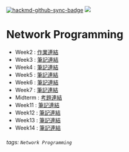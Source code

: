 [![hackmd-github-sync-badge](https://hackmd.io/QPeAgM34TQ2pYx6tCMV2aQ/badge)](https://hackmd.io/QPeAgM34TQ2pYx6tCMV2aQ)
![](https://img.shields.io/badge/Class-Network--Programming-blue)

# Network Programming

* Week2 : [作業連結](https://hackmd.io/@gbSkzVymQsiREVFGHI7tpQ/S1Jhnmmx5)
* Week3 : [筆記連結](https://hackmd.io/@gbSkzVymQsiREVFGHI7tpQ/Hyqb4v3l9)
* Week4 : [筆記連結](https://hackmd.io/@gbSkzVymQsiREVFGHI7tpQ/Sykf7im-9)
* Week5 : [筆記連結](https://hackmd.io/@gbSkzVymQsiREVFGHI7tpQ/ry4rE2RZc)
* Week6 : [筆記連結](https://hackmd.io/@gbSkzVymQsiREVFGHI7tpQ/HylwQWdG9)
* Week7 : [筆記連結](https://hackmd.io/@gbSkzVymQsiREVFGHI7tpQ/Syyc9y_7c)
* Midterm : [考題連結](https://hackmd.io/@gbSkzVymQsiREVFGHI7tpQ/r1x70TmEq)
* Week11 : [筆記連結](https://hackmd.io/@gbSkzVymQsiREVFGHI7tpQ/H1XQS3LS5)
* Week12 : [筆記連結](https://hackmd.io/@gbSkzVymQsiREVFGHI7tpQ/HJSS8taBc)
* Week13 : [筆記連結](https://hackmd.io/@gbSkzVymQsiREVFGHI7tpQ/H1r6booUc)
* Week14 : [筆記連結](https://hackmd.io/@gbSkzVymQsiREVFGHI7tpQ/SkpvmmSwc)

###### tags: `Network Programming`